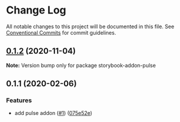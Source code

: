 # Change Log

All notable changes to this project will be documented in this file.
See [Conventional Commits](https://conventionalcommits.org) for commit guidelines.

## [0.1.2](https://github.com/devdigital/storybook-addon-pulse/compare/storybook-addon-pulse@0.1.1...storybook-addon-pulse@0.1.2) (2020-11-04)

**Note:** Version bump only for package storybook-addon-pulse





## 0.1.1 (2020-02-06)


### Features

* add pulse addon ([#1](https://github.com/devdigital/storybook-addon-pulse/issues/1)) ([075e52e](https://github.com/devdigital/storybook-addon-pulse/commit/075e52e7424d4d42e0973c95a8d5303525d2c341))
